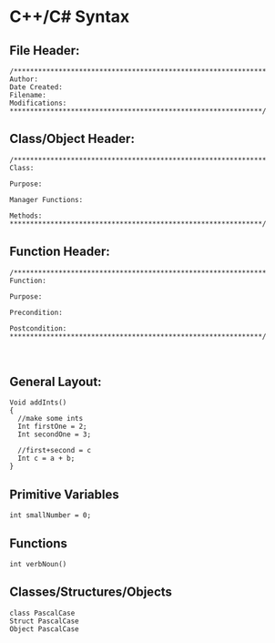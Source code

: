 # C++/C# Syntax
## File Header:
```
/**************************************************************
Author: 
Date Created: 
Filename: 
Modifications:
**************************************************************/
```

## Class/Object Header:
```
/**************************************************************
Class:

Purpose: 

Manager Functions:

Methods:
**************************************************************/
```

## Function Header:
```
/**************************************************************
Function:

Purpose:

Precondition:
    
Postcondition:
**************************************************************/
```
 
## General Layout:
```
Void addInts()
{
  //make some ints
  Int firstOne = 2;
  Int secondOne = 3;

  //first+second = c
  Int c = a + b;
}
```

## Primitive Variables
```
int smallNumber = 0;
```

## Functions
```
int verbNoun()
```

## Classes/Structures/Objects
```
class PascalCase
Struct PascalCase
Object PascalCase
```

